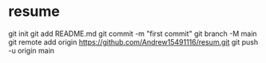 # resume
git init
git add README.md
git commit -m "first commit"
git branch -M main
git remote add origin https://github.com/Andrew15491116/resum.git
git push -u origin main
